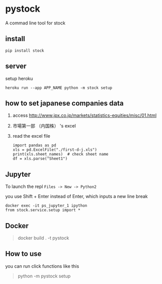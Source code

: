 
# pystock

A commad line tool for stock

## install

	pip install stock

## server
setup heroku

    heroku run --app APP_NAME python -m stock setup

## how to set japanese companies data
1. access http://www.jpx.co.jp/markets/statistics-equities/misc/01.html
2. 市場第一部 （内国株） 's excel
3. read the excel file

       import pandas as pd
       xls = pd.ExcelFile("./first-d-j.xls")
       print(xls.sheet_names)  # check sheet name
       df = xls.parse("Sheet1")

## Jupyter

To launch the repl
    `Files -> New -> Python2`

you use Shift + Enter instead of Enter, which inputs a new line break

```
docker exec -it ps_jupyter_1 ipython
from stock.service.setup import *
```

## Docker
> docker build . -t pystock

## How to use
you can run click functions like this
> python -m pystock setup
